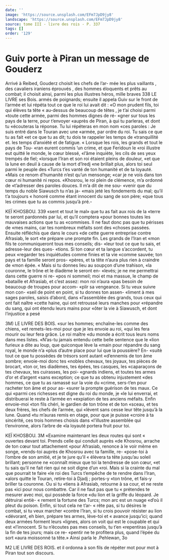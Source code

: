 ```yaml
---
date: ''
image: 'https://source.unsplash.com/EFm7JpD9jy8'
landscape: 'https://source.unsplash.com/EFm7JpD9jy8'
source: tome III - livre des rois - P. 337
tags: []
order: '129'
---
```


# Guiv porte à Piran un message de Gouderz

Arrivé à Reibed, Gouderz choisit les chefs de l’ar- mée les plus vaillants , des cavaliers iraniens éprouvés ,
des hommes éloquents et prêts au combat; il choisit ainsi, parmi les plus illustres héros, mille braves
338 LE LIVRE ses Bois.
armés de poignards; ensuite il appela Guiv sur le front de l’armée et lui répéta tout ce que le roi lui
avait dit : «O mon prudent fils, toi qui élèves ta tête
« au-dessus de beaucoup de têtes , je t’ai choisi parmi «toute cette armée, parmi des hommes dignes de ré- «gner sur tous les pays de la terre, pour t’envoyer «auprès de Piran, à qui tu parleras, et dont tu «écouteras la réponse. Tu lui répéteras en mon nom
«ces paroles : Je suis entré dans le Touran avec une «armée, par ordre du roi. Tu sais ce que tu as fait «et ce que tu as dit; tu dois te rappeler les temps de «tranquillité et. les temps d’anxiété et de fatigue.
« Lorsque les rois, les grands et tout le pays de Tou- «ran eurent commis ’un crime, et que Feridoun le «roi illustre eut quitté le monde, le cœur blessé, «l’âme inquiète, les cils de ses yeux trempés de fiel;
«lorsque l’lran et son roi étaient pleins de douleur,
«et que la lune en deuil à cause de la mort d’lredj
«ne brillait plus, alors toi seul parmi le peuple des «Turcs t’es vanté de ton humanité et de ta loyauté.
«Mais ce renom d’humanité n’est qu’un mensonge;
«car je ne vois dans ton cœur ni humanité ni repos. «Khosrou, le roi plein de clémence, m’a ordonné de «t’adresser des paroles douces. Il m’a dit de me sou- «venir que du temps du noble Siawusch tu n’as ja- «mais jeté les fondements du mal; qu’il t’a toujours
« honoré comme étant innocent du sang de son père; «que tous les crimes que tu as commis jusqu’à pré.-

KEÏ KHOSBOU. 339 «sent et tout le mal» que tu as fait aux rois de la
«terre te seront pardonnés par lui, et qu’il comptera «pour bonnes toutes les mauvaises actions que tu as «commises. Il ne faut donc pas que tu périsses de «mes mains, car tes nombreux méfaits sont des «choses passées. Ensuite réfléchis que dans le cours
«de cette guerre entreprise contre Afrasiab, le sort «te prépare une prompte fin. Les grands de l’Iran et «mon fils te communiqueront tous mes conseils; dis-
«leur tout ce que tu sais, et adresse-leur des ques- «tions. Si ton cœur et ta langue s’accordent, tu peux «regarder tes inquiétudes comme finies et ta vie «comme sauvée; ton pays et ta famille seront pros- «pères, et ta tête n’aura plus rien à craindre de
«mon épée.
« Mais si tu donnes lieu au soupçon d’une trahison,
«la couronne, le trône et le diadème le seront en-
«levés; je ne me permettrai dans cette guerre ni re-
«pos ni sommeil; moi et ma massue, le champ de «bataille et Afrasiab, et c’est assez: mon roi n’aura
«pas besoin de beaucoup de troupes pour accom- «plir sa vengeance. Si tu veux suivre mon con- «seil de point en point, si tu donnes ton assen- «liment à mes sages paroles, saisis d’abord, dans «l’assemblée des grands, tous ceux qui ont fait naître
«cette haine, qui ont retroussé leurs manches pour «répandre du sang, qui ont étendu leurs mains pour «ôter la vie à Siawusch, et dont l’injustice a pesé

3M) LE LIVRE DES BOIS.
«sur les hommes; enchaîne-les comme des chiens, «et remets-les-moi pour que je les envoie au roi, «qui les fera mourir ou leur fera grâce. Le roi maître «du monde a écrit tous leurs noms dans mes listes. «N’as-tu jamais entendu cette belle sentence que le «lion furieux a dite au loup, que quiconque lève la «main pour répandre du sang royal, le monde n’a
«plus d’autre place pour lui que la poussière? En- «suitè tout ce que tu possèdes de trésors sont autant «d’ennemis de ton âme sombre; envoie-moi donc tes «nobles chevaux, tes joyaux, tes pièces de brocart, «ton or, tes diadèmes, tes épées, tes casques, les «caparaçons de tes chevaux, tes cuirasses, les poi-
«gnards indiens, et toutes tes armes d’or et d’argent
«sans exception; ce que tu as obtenu injustement «des hommes, ce que tu as ramassé sur la voie du «crime, sers-t’en pour racheter ton âme et pour as- «surer la prompte guérison de tes maux. Ce qui «parmi ces richesses est digne du roi du monde, je «le lui enverrai, et distribuerai le reste à l’armée en «expiation de tes anciens méfaits. Enfin envoie-moi «ton fils chéri, le gardien de ton trône et de ton «sceau, et tes deux frères, les chefs de l’armée, qui «lèvent sans cesse leur tête jusqu’à la lune. Quand
«tu m’auras remis en otage, pour que je puisse
«croire à ta sincérité, ces trois hommes choisis dans «l’illustre assemblée qui t’environne, alors l’arbre de
«la loyauté portera fruit pour toi.

KEÏ KHOSBOU. 3M «Examine maintenant les deux routes qui sont
« ouvertes devant toi. Prends celle qui conduit auprès «de Khosrou, arrache de ton cœur tout attachement «pour Afrasiab, renonce à le voir même en songe, «rends-toi auprès de Khosrou avec ta famille, re- «pose-toi à l’ombre de son amitié, et je te jure qu’il
« élèvera ta tête jusqu’au soleil brillant; personne ne «connaît mieux que toi la tendresse de son cœur,
«et tu sais qu’il ne fait rien qui ne soit digne d’un
«roi. Mais si la crainte du mal que pourrait te faire «le roi des Turcs t’empêche de te rendre dans l’Iran,
«alors quitte le Touran, retire-toi à Djadj ; portes-y «ton trône, et fais-y briller ta couronne. Ou si tu «tiens à Afrasiab, retourne à sa cour, et ne reste pas «ici pour nous combattre. Car il ne faut pas que tu « prétendes te mesurer avec moi, qui possède la force «du lion et la griffe du léopard. Je détruirai entiè-
« rement la fortune des Turcs; mon arc est un nuage
«d’où il pleut du poison. Enfin, si tout cela ne t’ar-
« rête pas, si tu désires le combat, si tu veux marcher «contre l’Iran, si tu crois pouvoir résister au lion «dévorant, eh bien, prépare tes armes, lève-toi et
« avance jusqu’ici; quand deux armées forment leurs
«lignes, alors on voit qui est le coupable et qui est «l’innocent. Si tu n’écoutes pas mes conseils, tu t’en
«repentiras jusqu’à la fin de tes jours; mais ce re- «pentir ne te profitera plus, quand l’épée du sort «aura moissonné ta tête.» Ainsi parla le .Pehlewan,
3o

M2 LIE LIVRE DES ROIS.
et il ordonna à son fils de répéter mot pour mot à
Piran tout son discours.
